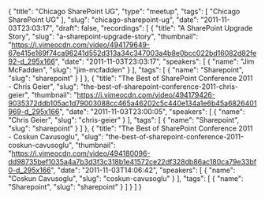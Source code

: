 {
  "title": "Chicago SharePoint UG",
  "type": "meetup",
  "tags": [
    "Chicago SharePoint UG"
  ],
  "slug": "chicago-sharepoint-ug",
  "date": "2011-11-03T23:03:17",
  "draft": false,
  "recordings": [
    {
      "title": "A SharePoint Upgrade Story",
      "slug": "a-sharepoint-upgrade-story",
      "thumbnail": "https://i.vimeocdn.com/video/494179649-67e415e169f74ca96241d552d313a34c347003a4b8e0bcc022bd16082d82fe92-d_295x166",
      "date": "2011-11-03T23:03:17",
      "speakers": [
        {
          "name": "Jim McFadden",
          "slug": "jim-mcfadden"
        }
      ],
      "tags": [
        {
          "name": "Sharepoint",
          "slug": "sharepoint"
        }
      ]
    },
    {
      "title": "The Best of SharePoint Conference 2011 - Chris Geier",
      "slug": "the-best-of-sharepoint-conference-2011-chris-geier",
      "thumbnail": "https://i.vimeocdn.com/video/494179426-9035372ddb105ac1d79003088cc465a46202c5c440e134a1e6b45a6826401969-d_295x166",
      "date": "2011-11-03T23:00:05",
      "speakers": [
        {
          "name": "Chris Geier",
          "slug": "chris-geier"
        }
      ],
      "tags": [
        {
          "name": "Sharepoint",
          "slug": "sharepoint"
        }
      ]
    },
    {
      "title": "The Best of SharePoint Conference 2011 - Coskun Cavusoglu",
      "slug": "the-best-of-sharepoint-conference-2011-coskun-cavusoglu",
      "thumbnail": "https://i.vimeocdn.com/video/494180096-dd98735bef1035a4a7b3d3f3c318b1e41572ce22df328db86ac180ca79e33bf0-d_295x166",
      "date": "2011-11-03T14:06:42",
      "speakers": [
        {
          "name": "Coskun Cavusoglu",
          "slug": "coskun-cavusoglu"
        }
      ],
      "tags": [
        {
          "name": "Sharepoint",
          "slug": "sharepoint"
        }
      ]
    }
  ]
}